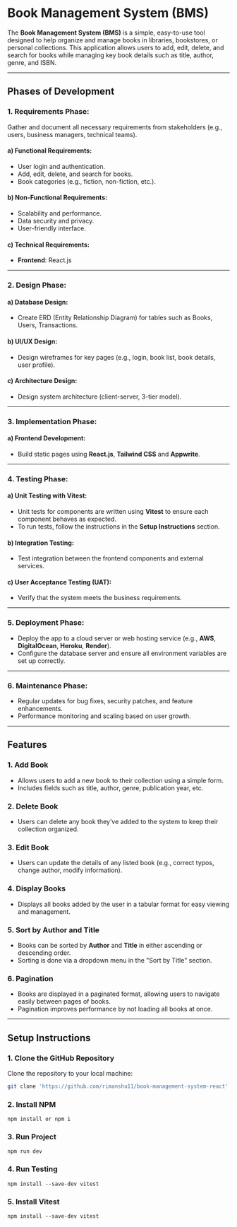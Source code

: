 # Book Management System (BMS)

The **Book Management System (BMS)** is a simple, easy-to-use tool designed to help organize and manage books in libraries, bookstores, or personal collections. This application allows users to add, edit, delete, and search for books while managing key book details such as title, author, genre, and ISBN.

---

## Phases of Development

### 1. Requirements Phase:

Gather and document all necessary requirements from stakeholders (e.g., users, business managers, technical teams).

#### a) Functional Requirements:

- User login and authentication.
- Add, edit, delete, and search for books.
- Book categories (e.g., fiction, non-fiction, etc.).

#### b) Non-Functional Requirements:

- Scalability and performance.
- Data security and privacy.
- User-friendly interface.

#### c) Technical Requirements:

- **Frontend**: React.js

---

### 2. Design Phase:

#### a) Database Design:

- Create ERD (Entity Relationship Diagram) for tables such as Books, Users, Transactions.

#### b) UI/UX Design:

- Design wireframes for key pages (e.g., login, book list, book details, user profile).

#### c) Architecture Design:

- Design system architecture (client-server, 3-tier model).

---

### 3. Implementation Phase:

#### a) Frontend Development:

- Build static pages using **React.js**, **Tailwind CSS** and **Appwrite**.

---

### 4. Testing Phase:

#### a) Unit Testing with Vitest:

- Unit tests for components are written using **Vitest** to ensure each component behaves as expected.
- To run tests, follow the instructions in the **Setup Instructions** section.

#### b) Integration Testing:

- Test integration between the frontend components and external services.

#### c) User Acceptance Testing (UAT):

- Verify that the system meets the business requirements.

---

### 5. Deployment Phase:

- Deploy the app to a cloud server or web hosting service (e.g., **AWS**, **DigitalOcean**, **Heroku**, **Render**).
- Configure the database server and ensure all environment variables are set up correctly.

---

### 6. Maintenance Phase:

- Regular updates for bug fixes, security patches, and feature enhancements.
- Performance monitoring and scaling based on user growth.

---

## Features

### 1. Add Book

- Allows users to add a new book to their collection using a simple form.
- Includes fields such as title, author, genre, publication year, etc.

### 2. Delete Book

- Users can delete any book they’ve added to the system to keep their collection organized.

### 3. Edit Book

- Users can update the details of any listed book (e.g., correct typos, change author, modify information).

### 4. Display Books

- Displays all books added by the user in a tabular format for easy viewing and management.

### 5. Sort by Author and Title

- Books can be sorted by **Author** and **Title** in either ascending or descending order.
- Sorting is done via a dropdown menu in the "Sort by Title" section.

### 6. Pagination

- Books are displayed in a paginated format, allowing users to navigate easily between pages of books.
- Pagination improves performance by not loading all books at once.

---

## Setup Instructions

### 1. Clone the GitHub Repository

Clone the repository to your local machine:

```bash
git clone 'https://github.com/rimanshu11/book-management-system-react'
```

### 2. Install NPM

```
npm install or npm i
```

### 3. Run Project

```
npm run dev
```

### 4. Run Testing

```
npm install --save-dev vitest
```

### 5. Install Vitest

```
npm install --save-dev vitest
```
